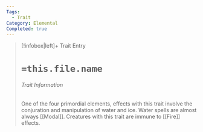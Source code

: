 ```yaml
---
Tags:
  - Trait
Category: Elemental
Completed: true
---
```

> [!infobox|left]+ Trait Entry
> # `=this.file.name`
> ###### Trait Information
> One of the four primordial elements, effects with this trait involve the conjuration and manipulation of water and ice. Water spells are almost always [[Modal]]. Creatures with this trait are immune to [[Fire]] effects.